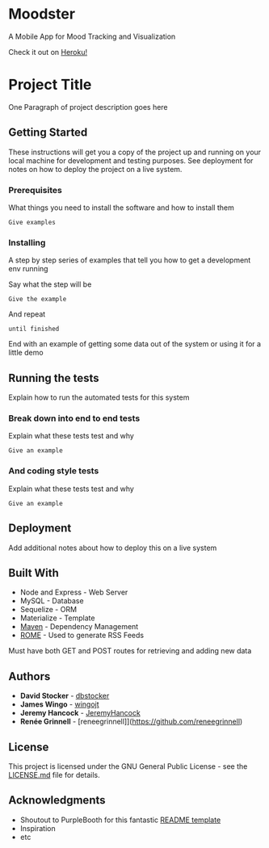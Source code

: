 # Moodster
A Mobile App for Mood Tracking and Visualization

Check it out on [Heroku!](https://moodster.herokuapp.com)

# Project Title

One Paragraph of project description goes here

## Getting Started

These instructions will get you a copy of the project up and running on your local machine for development and testing purposes. See deployment for notes on how to deploy the project on a live system.

### Prerequisites

What things you need to install the software and how to install them

```
Give examples
```

### Installing

A step by step series of examples that tell you how to get a development env running

Say what the step will be

```
Give the example
```

And repeat

```
until finished
```

End with an example of getting some data out of the system or using it for a little demo

## Running the tests

Explain how to run the automated tests for this system

### Break down into end to end tests

Explain what these tests test and why

```
Give an example
```

### And coding style tests

Explain what these tests test and why

```
Give an example
```

## Deployment

Add additional notes about how to deploy this on a live system

## Built With

* Node and Express - Web Server
* MySQL - Database
* Sequelize - ORM
* Materialize - Template
* [Maven](https://maven.apache.org/) - Dependency Management
* [ROME](https://rometools.github.io/rome/) - Used to generate RSS Feeds

Must have both GET and POST routes for retrieving and adding new data

## Authors

* **David Stocker** - [dbstocker](https://github.com/dbstocker)
* **James Wingo** - [wingojt](https://github.com/wingojt)
* **Jeremy Hancock** - [JeremyHancock](https://github.com/JeremyHancock)
* **Renée Grinnell** - [reneegrinnell]](https://github.com/reneegrinnell)

## License

This project is licensed under the GNU General Public License - see the [LICENSE.md](LICENSE.md) file for details.

## Acknowledgments

* Shoutout to PurpleBooth for this fantastic [README template](https://gist.github.com/PurpleBooth/109311bb0361f32d87a2#file-readme-template-md)
* Inspiration
* etc
